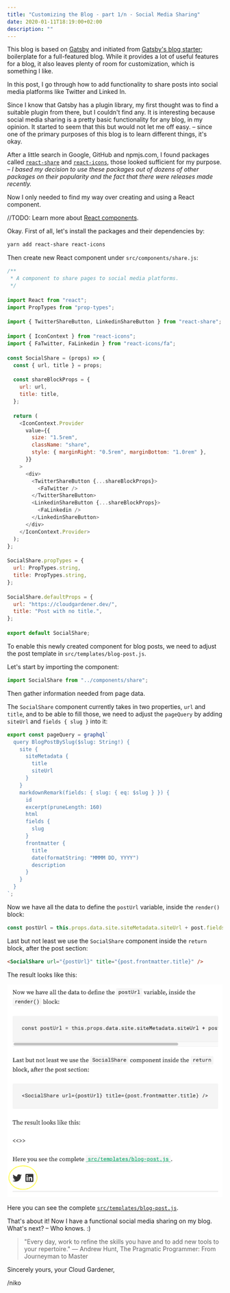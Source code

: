 ```yaml
---
title: "Customizing the Blog - part 1/n - Social Media Sharing"
date: 2020-01-11T18:19:00+02:00
description: ""
---
```


This blog is based on [Gatsby](https://www.gatsbyjs.org) and initiated from [Gatsby's blog starter](https://www.gatsbyjs.org/starters/gatsbyjs/gatsby-starter-blog/); boilerplate for a full-featured blog. While it provides a lot of useful features for a blog, it also leaves plenty of room for customization, which is something I like.

In this post, I go through how to add functionality to share posts into social media platforms like Twitter and Linked In.

Since I know that Gatsby has a plugin library, my first thought was to find a suitable plugin from there, but I couldn't find any. It is interesting because social media sharing is a pretty basic functionality for any blog, in my opinion. It started to seem that this but would not let me off easy. – since one of the primary purposes of this blog is to learn different things, it's okay.

After a little search in Google, GitHub and npmjs.com, I found packages called [`react-share`](https://www.npmjs.com/package/react-share) and [`react-icons`](https://www.npmjs.com/package/react-icons), those looked sufficient for my purpose. _– I based my decision to use these packages out of dozens of other packages on their popularity and the fact that there were releases made recently._

Now I only needed to find my way over creating and using a React component.

//TODO: Learn more about [React components](https://reactjs.org/tutorial/tutorial.html).

Okay. First of all, let's install the packages and their dependencies by:

```bash
yarn add react-share react-icons
```

Then create new React component under `src/components/share.js`:

```javascript
/**
 * A component to share pages to social media platforms.
 */

import React from "react";
import PropTypes from "prop-types";

import { TwitterShareButton, LinkedinShareButton } from "react-share";

import { IconContext } from "react-icons";
import { FaTwitter, FaLinkedin } from "react-icons/fa";

const SocialShare = (props) => {
  const { url, title } = props;

  const shareBlockProps = {
    url: url,
    title: title,
  };

  return (
    <IconContext.Provider
      value={{
        size: "1.5rem",
        className: "share",
        style: { marginRight: "0.5rem", marginBottom: "1.0rem" },
      }}
    >
      <div>
        <TwitterShareButton {...shareBlockProps}>
          <FaTwitter />
        </TwitterShareButton>
        <LinkedinShareButton {...shareBlockProps}>
          <FaLinkedin />
        </LinkedinShareButton>
      </div>
    </IconContext.Provider>
  );
};

SocialShare.propTypes = {
  url: PropTypes.string,
  title: PropTypes.string,
};

SocialShare.defaultProps = {
  url: "https://cloudgardener.dev/",
  title: "Post with no title.",
};

export default SocialShare;
```

To enable this newly created component for blog posts, we need to adjust the post template in `src/templates/blog-post.js`.

Let's start by importing the component:

```javascript
import SocialShare from "../components/share";
```

Then gather information needed from page data.

The `SocialShare` component currently takes in two properties, `url` and `title`, and to be able to fill those, we need to adjust the `pageQuery` by adding `siteUrl` and `fields { slug }` into it:

```javascript
export const pageQuery = graphql`
  query BlogPostBySlug($slug: String!) {
    site {
      siteMetadata {
        title
        siteUrl
      }
    }
    markdownRemark(fields: { slug: { eq: $slug } }) {
      id
      excerpt(pruneLength: 160)
      html
      fields {
        slug
      }
      frontmatter {
        title
        date(formatString: "MMMM DD, YYYY")
        description
      }
    }
  }
`;
```

Now we have all the data to define the `postUrl` variable, inside the `render()` block:

```javascript
const postUrl = this.props.data.site.siteMetadata.siteUrl + post.fields.slug;
```

Last but not least we use the `SocialShare` component inside the `return` block, after the post section:

```html
<SocialShare url="{postUrl}" title="{post.frontmatter.title}" />
```

The result looks like this:

![Social Media Sharing](social-media-sharing.png)

Here you can see the complete [`src/templates/blog-post.js`](https://github.com/cloudgardener/blog/blob/master/src/templates/blog-post.js).

That's about it! Now I have a functional social media sharing on my blog. What's next? – Who knows. :)

> "Every day, work to refine the skills you have and to add new tools to your repertoire."
> ― Andrew Hunt, The Pragmatic Programmer: From Journeyman to Master

Sincerely yours, your Cloud Gardener,

/niko
